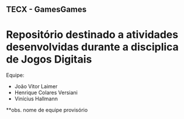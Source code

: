 ## TECX - GamesGames
# Repositório destinado a atividades desenvolvidas durante a disciplica de Jogos Digitais
Equipe:
* João Vitor Laimer
* Henrique Colares Versiani
* Vinícius Hallmann

**obs. nome de equipe provisório
